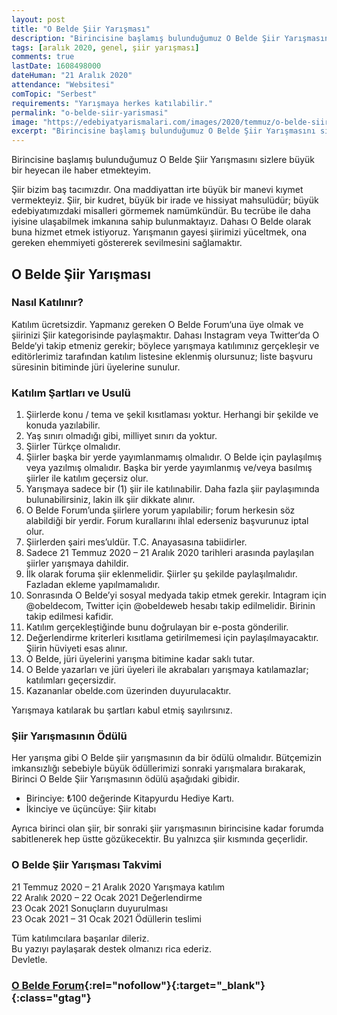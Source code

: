 ```yaml
---
layout: post
title: "O Belde Şiir Yarışması"
description: "Birincisine başlamış bulunduğumuz O Belde Şiir Yarışmasını sizlere büyük bir heyecan ile haber etmekteyim."
tags: [aralık 2020, genel, şiir yarışması]
comments: true
lastDate: 1608498000  
dateHuman: "21 Aralık 2020"
attendance: "Websitesi"
comTopic: "Serbest"
requirements: "Yarışmaya herkes katılabilir."
permalink: "o-belde-siir-yarismasi"
image: "https://edebiyatyarismalari.com/images/2020/temmuz/o-belde-siir-yarismasi.jpg"
excerpt: "Birincisine başlamış bulunduğumuz O Belde Şiir Yarışmasını sizlere büyük bir heyecan ile haber etmekteyim."
---
```


Birincisine başlamış bulunduğumuz O Belde Şiir Yarışmasını sizlere büyük bir heyecan ile haber etmekteyim.  

Şiir bizim baş tacımızdır. Ona maddiyattan irte büyük bir manevi kıymet vermekteyiz. Şiir, bir kudret, büyük bir irade ve hissiyat mahsulüdür; büyük edebiyatımızdaki misalleri görmemek namümkündür. Bu tecrübe ile daha iyisine ulaşabilmek imkanına sahip bulunmaktayız. Dahası O Belde olarak buna hizmet etmek istiyoruz. Yarışmanın gayesi şiirimizi yüceltmek, ona gereken ehemmiyeti göstererek sevilmesini sağlamaktır.  

## O Belde Şiir Yarışması

### Nasıl Katılınır?
Katılım ücretsizdir. Yapmanız gereken O Belde Forum‘una üye olmak ve şiirinizi Şiir kategorisinde paylaşmaktır. Dahası Instagram veya Twitter‘da O Belde‘yi takip etmeniz gerekir; böylece yarışmaya katılımınız gerçekleşir ve editörlerimiz tarafından katılım listesine eklenmiş olursunuz; liste başvuru süresinin bitiminde jüri üyelerine sunulur.  

### Katılım Şartları ve Usulü
1. Şiirlerde konu / tema ve şekil kısıtlaması yoktur. Herhangi bir şekilde ve konuda yazılabilir.
2. Yaş sınırı olmadığı gibi, milliyet sınırı da yoktur.
3. Şiirler Türkçe olmalıdır.
4. Şiirler başka bir yerde yayımlanmamış olmalıdır. O Belde için paylaşılmış veya yazılmış olmalıdır. Başka bir yerde yayımlanmış ve/veya basılmış şiirler ile katılım geçersiz olur.
5. Yarışmaya sadece bir (1) şiir ile katılınabilir. Daha fazla şiir paylaşımında bulunabilirsiniz, lakin ilk şiir dikkate alınır.
6. O Belde Forum’unda şiirlere yorum yapılabilir; forum herkesin söz alabildiği bir yerdir. Forum kurallarını ihlal ederseniz başvurunuz iptal olur.
7. Şiirlerden şairi mes’uldür. T.C. Anayasasına tabiidirler.
8. Sadece 21 Temmuz 2020 – 21 Aralık 2020 tarihleri arasında paylaşılan şiirler yarışmaya dahildir.
9. İlk olarak foruma şiir eklenmelidir. Şiirler şu şekilde paylaşılmalıdır. Fazladan ekleme yapılmamalıdır.
10. Sonrasında O Belde’yi sosyal medyada takip etmek gerekir. Intagram için @obeldecom, Twitter için @obeldeweb hesabı takip edilmelidir. Birinin takip edilmesi kafidir.
11. Katılım gerçekleştiğinde bunu doğrulayan bir e-posta gönderilir.
12. Değerlendirme kriterleri kısıtlama getirilmemesi için paylaşılmayacaktır. Şiirin hüviyeti esas alınır.
13. O Belde, jüri üyelerini yarışma bitimine kadar saklı tutar.
14. O Belde yazarları ve jüri üyeleri ile akrabaları yarışmaya katılamazlar; katılımları geçersizdir.
15. Kazananlar obelde.com üzerinden duyurulacaktır.

Yarışmaya katılarak bu şartları kabul etmiş sayılırsınız.  

### Şiir Yarışmasının Ödülü
Her yarışma gibi O Belde şiir yarışmasının da bir ödülü olmalıdır. Bütçemizin imkansızlığı sebebiyle büyük ödüllerimizi sonraki yarışmalara bırakarak, Birinci O Belde Şiir Yarışmasının ödülü aşağıdaki gibidir.  

- Birinciye: ₺100 değerinde Kitapyurdu Hediye Kartı.
- İkinciye ve üçüncüye: Şiir kitabı

Ayrıca birinci olan şiir, bir sonraki şiir yarışmasının birincisine kadar forumda sabitlenerek hep üstte gözükecektir. Bu yalnızca şiir kısmında geçerlidir.  

### O Belde Şiir Yarışması Takvimi
21 Temmuz 2020 – 21 Aralık 2020 Yarışmaya katılım  
22 Aralık 2020 – 22 Ocak 2021 Değerlendirme  
23 Ocak 2021 Sonuçların duyurulması  
23 Ocak 2021 – 31 Ocak 2021 Ödüllerin teslimi  

Tüm katılımcılara başarılar dileriz.  
Bu yazıyı paylaşarak destek olmanızı rica ederiz.  
Devletle.  

### [O Belde Forum](https://obelde.com/forum/?ref=edebiyatyarismalari.com){:rel="nofollow"}{:target="_blank"}{:class="gtag"}
